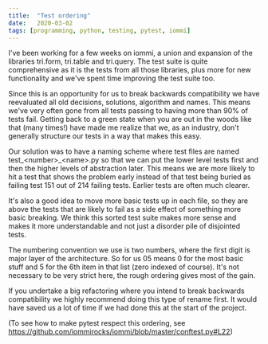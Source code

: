 ```yaml
---
title:	"Test ordering"
date:	2020-03-02
tags: [programming, python, testing, pytest, iommi]
---
```


I've been working for a few weeks on iommi, a union and expansion of the libraries tri.form, tri.table and tri.query. The test suite is quite comprehensive as it is the tests from all those libraries, plus more for new functionality and we've spent time improving the test suite too. 

Since this is an opportunity for us to break backwards compatibility we have reevaluated all old decisions, solutions, algorithm and names. This means we've very often gone from all tests passing to having more than 90% of tests fail. Getting back to a green state when you are out in the woods like that (many times!) have made me realize that we, as an industry, don't generally structure our tests in a way that makes this easy. 

Our solution was to have a naming scheme where test files are named test_&lt;number&gt;_&lt;name&gt;.py so that we can put the lower level tests first and then the higher levels of abstraction later. This means we are more likely to hit a test that shows the problem early instead of that test being buried as failing test 151 out of 214 failing tests. Earlier tests are often much clearer.  

It's also a good idea to move more basic tests up in each file, so they are above the tests that are likely to fail as a side effect of something more basic breaking. We think this sorted test suite makes more sense and makes it more understandable and not just a disorder pile of disjointed tests. 

The numbering convention we use is two numbers, where the first digit is major layer of the architecture. So for us 05 means 0 for the most basic stuff and 5 for the 6th item in that list (zero indexed of course). It's not necessary to be very strict here, the rough ordering gives most of the gain.
 
If you undertake a big refactoring where you intend to break backwards compatibility we highly recommend doing this type of rename first. It would have saved us a lot of time if we had done this at the start of the project. 

(To see how to make pytest respect this ordering, see https://github.com/iommirocks/iommi/blob/master/conftest.py#L22)
